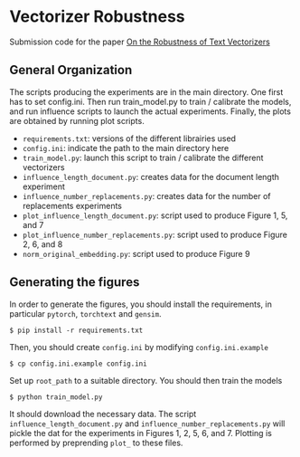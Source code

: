 # Vectorizer Robustness

Submission code for the paper [On the Robustness of Text Vectorizers]()

## General Organization

The scripts producing the experiments are in the main directory. One first has
to set config.ini. Then run train_model.py to train / calibrate the models, and
run influence scripts to launch the actual experiments. Finally, the plots are
obtained by running plot scripts.

 * `requirements.txt`: versions of the different librairies used
 * `config.ini`: indicate the path to the main directory here
 * `train_model.py`: launch this script to train / calibrate the different
   vectorizers
 * `influence_length_document.py`: creates data for the document length experiment
 * `influence_number_replacements.py`: creates data for the number of replacements
   experiments
 * `plot_influence_length_document.py`: script used to produce Figure 1, 5, and 7
 * `plot_influence_number_replacements.py`: script used to produce Figure 2, 6,
   and 8
 * `norm_original_embedding.py`: script used to produce Figure 9
 
## Generating the figures
 
In order to generate the figures, you should install the requirements, in
particular `pytorch`, `torchtext` and `gensim`.

    $ pip install -r requirements.txt
    
Then, you should create `config.ini` by modifying `config.ini.example`

    $ cp config.ini.example config.ini
    
Set up `root_path` to a suitable directory. You should then train the models

    $ python train_model.py
    
It should download the necessary data. The script `influence_length_document.py`
and `influence_number_replacements.py` will pickle the dat for the experiments in
Figures 1, 2, 5, 6, and 7. Plotting is performed by preprending `plot_` to these
files.

